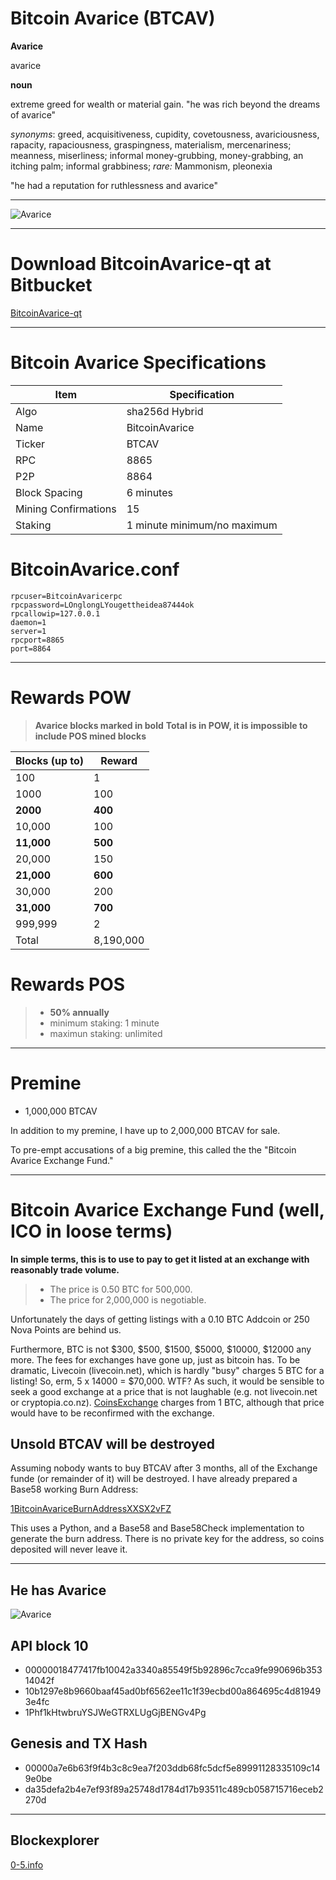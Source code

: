 # Bitcoin Avarice (BTCAV)

**Avarice**

avarice 

**noun**

extreme greed for wealth or material gain. "he was rich beyond the dreams of avarice"

*synonyms*: greed, acquisitiveness, cupidity, covetousness, avariciousness, rapacity, rapaciousness, graspingness, materialism, mercenariness; meanness, miserliness; informal money-grubbing, money-grabbing, an itching palm; informal grabbiness; *rare:* Mammonism, pleonexia

"he had a reputation for ruthlessness and avarice"


-----


![Avarice](https://cdn.pbrd.co/images/H2MviAo.png)



-----


# Download BitcoinAvarice-qt at Bitbucket



[BitcoinAvarice-qt](https://bitbucket.org/yalta1945/bitcoinavarice-qt/downloads/)


-----


# Bitcoin Avarice Specifications


Item        |  Specification     |     
 --------  |  --------   
Algo         |  sha256d Hybrid   | 
Name      |  BitcoinAvarice    | 
Ticker       |  BTCAV    |
RPC       |  8865  | 
P2P       |  8864    |
Block Spacing       |  6 minutes    |
Mining Confirmations       |  15    |
Staking       |  1 minute minimum/no maximum    |



# BitcoinAvarice.conf

    rpcuser=BitcoinAvaricerpc
    rpcpassword=LOnglongLYougettheidea87444ok
    rpcallowip=127.0.0.1
    daemon=1
    server=1 
    rpcport=8865 
    port=8864
    
    
    
    
    
-----


# Rewards POW


> **Avarice blocks marked in bold**
> **Total is in POW, it is impossible to include POS mined blocks**


Blocks (up to)        |  Reward     |     
 --------  |  --------   
100         |  1  | 
1000      |  100    | 
**2000**       |  **400**    |
10,000       |  100  | 
**11,000**       |  **500**    | 
20,000       |  150     |
**21,000**       |  **600**    | 
30,000       |  200    | 
**31,000**       |  **700**    | 
999,999       |  2       |
Total       |   8,190,000      |




# Rewards POS


> - **50% annually**
> - minimum staking: 1 minute
> - maximun staking: unlimited


------

# Premine

- 1,000,000 BTCAV

In addition to my premine, I have up to 2,000,000 BTCAV for sale. 

To pre-empt accusations of a big premine, this called the the "Bitcoin Avarice Exchange Fund."


-----


# Bitcoin Avarice Exchange Fund (well, ICO in loose terms)


**In simple terms, this is to use to pay to get it listed at an exchange with reasonably trade volume.**

>- The price is 0.50 BTC for 500,000. 
>- The price for 2,000,000 is negotiable.


Unfortunately the days of getting listings with a 0.10 BTC Addcoin or 250 Nova Points are behind us.

Furthermore, BTC is not $300, $500, $1500, $5000, $10000, $12000 any more. The fees for exchanges have gone up, just as bitcoin has. To be dramatic, Livecoin (livecoin.net), which is hardly "busy" charges 5 BTC for a listing! So, erm, 5 x 14000 = $70,000. WTF?
As such, it would be sensible to seek a good exchange at a price that is not laughable (e.g. not livecoin.net or cryptopia.co.nz). [CoinsExchange](https://www.coinexchange.io/) charges from 1 BTC, although that price would have to be reconfirmed with the exchange.


## Unsold BTCAV will be destroyed


Assuming nobody wants to buy BTCAV after 3 months, all of the Exchange funde (or remainder of it) will be destroyed. I have already prepared a Base58  working Burn Address:


[1BitcoinAvariceBurnAddressXXSX2vFZ](http://0-5.info:3001/address/1BitcoinAvariceBurnAddressXXSX2vFZ)


This uses a Python, and a Base58 and Base58Check implementation to generate the burn address. There is no private key for the address, so coins deposited will never leave it.


-----



## He has Avarice

![Avarice](https://cdn.pbrd.co/images/H2mT1iU.png)



## API block 10

- 00000018477417fb10042a3340a85549f5b92896c7cca9fe990696b35314042f
- 10b1297e8b9660baaf45ad0bf6562ee11c1f39ecbd00a864695c4d819493e4fc
- 1Phf1kHtwbruYSJWeGTRXLUgGjBENGv4Pg


## Genesis and TX Hash

- 00000a7e6b63f9f4b3c8c9ea7f203ddb68fc5dcf5e89991128335109c149e0be
- da35defa2b4e7ef93f89a25748d1784d17b93511c489cb058715716eceb2270d

-----

## Blockexplorer

[0-5.info](http://0-5.info:3001)



